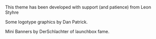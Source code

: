 

This theme has been developed with support (and patience) from Leon Styhre

Some logotype graphics by Dan Patrick.

Mini Banners by DerSchlachter of launchbox fame.


